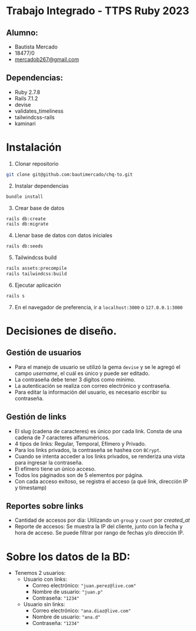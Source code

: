 # Trabajo Integrado - TTPS Ruby 2023

## Alumno:

- Bautista Mercado
- 18477/0
- mercadob267@gmail.com

## Dependencias:

- Ruby 2.7.8
- Rails 7.1.2
- devise
- validates_timeliness
- tailwindcss-rails
- kaminari

# Instalación

1. Clonar repositorio

```bash
git clone git@github.com:bautimercado/chq-to.git
```

2. Instalar dependencias

```bash
bundle install
```

3. Crear base de datos

```bash
rails db:create
rails db:migrate
```

4. Llenar base de datos con datos iniciales

```bash
rails db:seeds
```

5. Tailwindcss build

```bash
rails assets:precompile
rails tailwindcss:build
```

6. Ejecutar aplicación

```bash
rails s
```

7. En el navegador de preferencia, ir a `localhost:3000` o `127.0.0.1:3000`

# Decisiones de diseño.

## Gestión de usuarios

- Para el manejo de usuario se utilizó la gema `devise` y se le agregó el campo _username_, el cuál es único y puede ser editado.
- La contraseña debe tener 3 digítos como mínimo.
- La autenticación se realiza con correo electrónico y contraseña.
- Para editar la información del usuario, es necesario escribir su contraseña.

## Gestión de links

- El slug (cadena de caracteres) es único por cada link. Consta de una cadena de 7 caracteres alfanuméricos.
- 4 tipos de links: Regular, Temporal, Efímero y Privado.
- Para los links privados, la contraseña se hashea con `BCrypt`.
- Cuando se intenta acceder a los links privados, se renderiza una vista para ingresar la contraseña.
- El efímero tiene un único acceso.
- Todos los páginados son de 5 elementos por página.
- Con cada acceso exitoso, se registra el acceso (a qué link, dirección IP y timestamp)

## Reportes sobre links

- Cantidad de accesos por día: Utilizando un `group` y `count` por _created_at_
- Reporte de accesos: Se muestra la IP del cliente, junto con la fecha y hora de acceso. Se puede filtrar por rango de fechas y/o dirección IP.

# Sobre los datos de la BD:

- Tenemos 2 usuarios:
  - Usuario con links:
    - Correo electrónico: `"juan.perez@live.com"`
    - Nombre de usuario: `"juan.p"`
    - Contraseña: `"1234"`
  - Usuario sin links:
    - Correo electrónico: `"ana.diaz@live.com"`
    - Nombre de usuario: `"ana.d"`
    - Contraseña: `"1234"`
